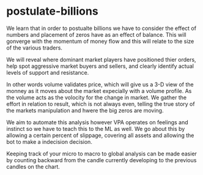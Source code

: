 # postulate-billions
We learn that in order to postualte billions we have to consider the effect of numbers and placement of zeros have as an effect of balance. This will gonverge with the momentum of money flow and this will relate to the size of the various traders. 

We will reveal where dominant market players have positioned thier orders, help spot aggressive market buyers and sellers, and clearly identify actual levels of support and resistance. 

In other words volume validates price, which will give us a 3-D view of the monney as it moves about the market expecially with a volume profile. As the volume acts as the volocity for the change in market. We gather the effort in relation to result, which is not always even, telling the true story of the markets manipulation and hwere the big zeros are moving. 

We aim to automate this analysis however VPA operates on feelings and instinct so we have to teach this to the ML as well. We go about this by allowing a certain percent of slippage, covering all assets and allowing the bot to make a indecision decision. 

Keeping track of your micro to macro to global analysis can be made easier by counting backward from the candle currently developing to the previous candles on the chart. 